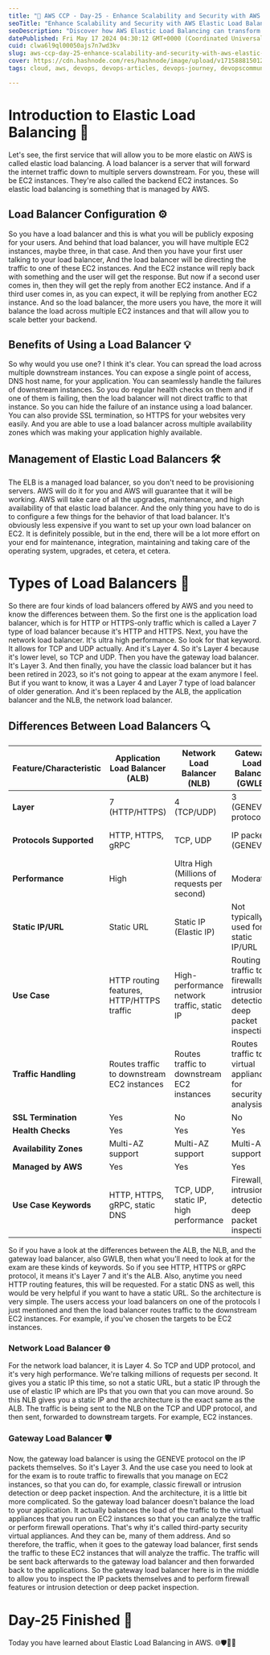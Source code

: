 ```yaml
---
title: "🚀 AWS CCP - Day-25 - Enhance Scalability and Security with AWS Elastic Load Balancing 🚀"
seoTitle: "Enhance Scalability and Security with AWS Elastic Load Balancing"
seoDescription: "Discover how AWS Elastic Load Balancing can transform your cloud infrastructure with scalable, reliable, and secure traffic management."
datePublished: Fri May 17 2024 04:30:12 GMT+0000 (Coordinated Universal Time)
cuid: clwa6l9ql00050ajs7n7wd3kv
slug: aws-ccp-day-25-enhance-scalability-and-security-with-aws-elastic-load-balancing
cover: https://cdn.hashnode.com/res/hashnode/image/upload/v1715888150120/7a099248-78a1-4a76-8652-70016b6f6262.jpeg
tags: cloud, aws, devops, devops-articles, devops-journey, devopscommunity

---
```


# Introduction to Elastic Load Balancing 🌟

Let's see, the first service that will allow you to be more elastic on AWS is called elastic load balancing. A load balancer is a server that will forward the internet traffic down to multiple servers downstream. For you, these will be EC2 instances. They're also called the backend EC2 instances. So elastic load balancing is something that is managed by AWS.

## Load Balancer Configuration ⚙️

So you have a load balancer and this is what you will be publicly exposing for your users. And behind that load balancer, you will have multiple EC2 instances, maybe three, in that case. And then you have your first user talking to your load balancer, And the load balancer will be directing the traffic to one of these EC2 instances. And the EC2 instance will reply back with something and the user will get the response. But now if a second user comes in, then they will get the reply from another EC2 instance. And if a third user comes in, as you can expect, it will be replying from another EC2 instance. And so the load balancer, the more users you have, the more it will balance the load across multiple EC2 instances and that will allow you to scale better your backend.

## Benefits of Using a Load Balancer 💡

So why would you use one? I think it's clear. You can spread the load across multiple downstream instances. You can expose a single point of access, DNS host name, for your application. You can seamlessly handle the failures of downstream instances. So you do regular health checks on them and if one of them is failing, then the load balancer will not direct traffic to that instance. So you can hide the failure of an instance using a load balancer. You can also provide SSL termination, so HTTPS for your websites very easily. And you are able to use a load balancer across multiple availability zones which was making your application highly available.

## Management of Elastic Load Balancers 🛠️

The ELB is a managed load balancer, so you don't need to be provisioning servers. AWS will do it for you and AWS will guarantee that it will be working. AWS will take care of all the upgrades, maintenance, and high availability of that elastic load balancer. And the only thing you have to do is to configure a few things for the behavior of that load balancer. It's obviously less expensive if you want to set up your own load balancer on EC2. It is definitely possible, but in the end, there will be a lot more effort on your end for maintenance, integration, maintaining and taking care of the operating system, upgrades, et cetera, et cetera.

# Types of Load Balancers 🧩

So there are four kinds of load balancers offered by AWS and you need to know the differences between them. So the first one is the application load balancer, which is for HTTP or HTTPS-only traffic which is called a Layer 7 type of load balancer because it's HTTP and HTTPS. Next, you have the network load balancer. It's ultra high performance. So look for that keyword. It allows for TCP and UDP actually. And it's Layer 4. So it's Layer 4 because it's lower level, so TCP and UDP. Then you have the gateway load balancer. It's Layer 3. And then finally, you have the classic load balancer but it has been retired in 2023, so it's not going to appear at the exam anymore I feel. But if you want to know, it was a Layer 4 and Layer 7 type of load balancer of older generation. And it's been replaced by the ALB, the application balancer and the NLB, the network load balancer.

## Differences Between Load Balancers 🔍

| Feature/Characteristic | Application Load Balancer (ALB) | Network Load Balancer (NLB) | Gateway Load Balancer (GWLB) | Classic Load Balancer (CLB) |
| --- | --- | --- | --- | --- |
| **Layer** | 7 (HTTP/HTTPS) | 4 (TCP/UDP) | 3 (GENEVE protocol) | 4 & 7 (Retired in 2023) |
| **Protocols Supported** | HTTP, HTTPS, gRPC | TCP, UDP | IP packets (GENEVE) | HTTP, HTTPS, TCP, SSL |
| **Performance** | High | Ultra High (Millions of requests per second) | Moderate | Moderate |
| **Static IP/URL** | Static URL | Static IP (Elastic IP) | Not typically used for static IP/URL | Both (depending on configuration) |
| **Use Case** | HTTP routing features, HTTP/HTTPS traffic | High-performance network traffic, static IP | Routing traffic to firewalls, intrusion detection, deep packet inspection | General purpose (legacy) |
| **Traffic Handling** | Routes traffic to downstream EC2 instances | Routes traffic to downstream EC2 instances | Routes traffic to virtual appliances for security analysis | Routes traffic to downstream EC2 instances |
| **SSL Termination** | Yes | No | No | Yes |
| **Health Checks** | Yes | Yes | Yes | Yes |
| **Availability Zones** | Multi-AZ support | Multi-AZ support | Multi-AZ support | Multi-AZ support |
| **Managed by AWS** | Yes | Yes | Yes | Yes |
| **Use Case Keywords** | HTTP, HTTPS, gRPC, static DNS | TCP, UDP, static IP, high performance | Firewall, intrusion detection, deep packet inspection | Legacy, general purpose |

So if you have a look at the differences between the ALB, the NLB, and the gateway load balancer, also GWLB, then what you'll need to look at for the exam are these kinds of keywords. So if you see HTTP, HTTPS or gRPC protocol, it means it's Layer 7 and it's the ALB. Also, anytime you need HTTP routing features, this will be requested. For a static DNS as well, this would be very helpful if you want to have a static URL. So the architecture is very simple. The users access your load balancers on one of the protocols I just mentioned and then the load balancer routes traffic to the downstream EC2 instances. For example, if you've chosen the targets to be EC2 instances.

### Network Load Balancer 🌐

For the network load balancer, it is Layer 4. So TCP and UDP protocol, and it's very high performance. We're talking millions of requests per second. It gives you a static IP this time, so not a static URL, but a static IP through the use of elastic IP which are IPs that you own that you can move around. So this NLB gives you a static IP and the architecture is the exact same as the ALB. The traffic is being sent to the NLB on the TCP and UDP protocol, and then sent, forwarded to downstream targets. For example, EC2 instances.

### Gateway Load Balancer 🛡️

Now, the gateway load balancer is using the GENEVE protocol on the IP packets themselves. So it's Layer 3. And the use case you need to look at for the exam is to route traffic to firewalls that you manage on EC2 instances, so that you can do, for example, classic firewall or intrusion detection or deep packet inspection. And the architecture, it is a little bit more complicated. So the gateway load balancer doesn't balance the load to your application. It actually balances the load of the traffic to the virtual appliances that you run on EC2 instances so that you can analyze the traffic or perform firewall operations. That's why it's called third-party security virtual appliances. And they can be, many of them address. And so therefore, the traffic, when it goes to the gateway load balancer, first sends the traffic to these EC2 instances that will analyze the traffic. The traffic will be sent back afterwards to the gateway load balancer and then forwarded back to the applications. So the gateway load balancer here is in the middle to allow you to inspect the IP packets themselves and to perform firewall features or intrusion detection or deep packet inspection.

# Day-25 Finished 🎉
Today you have learned about Elastic Load Balancing in AWS. 🌐🛡️🚀🌟